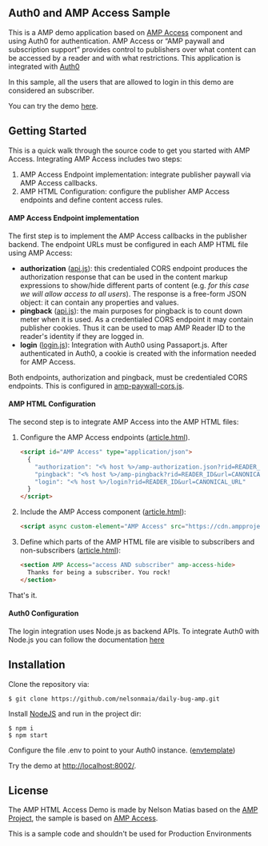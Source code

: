 <!---
Copyright 2015 The AMP HTML Authors. All Rights Reserved.

Licensed under the Apache License, Version 2.0 (the "License");
you may not use this file except in compliance with the License.
You may obtain a copy of the License at

      http://www.apache.org/licenses/LICENSE-2.0

Unless required by applicable law or agreed to in writing, software
distributed under the License is distributed on an "AS-IS" BASIS,
WITHOUT WARRANTIES OR CONDITIONS OF ANY KIND, either express or implied.
See the License for the specific language governing permissions and
limitations under the License.
-->

## Auth0 and AMP Access Sample

This is a AMP demo application based on [AMP Access](https://github.com/ampproject/amphtml/blob/master/extensions/amp-access/amp-access.md) component and using Auth0 for authentication. AMP Access or “AMP paywall and subscription support” provides control to publishers over what content can be accessed by a reader and with what restrictions. This application is integrated with [Auth0](https://auth0.com)

In this sample, all the users that are allowed to login in this demo are considered an subscriber.

You can try the demo [here](https://dailybugle.herokuapp.com).

## Getting Started

This is a quick walk through the source code to get you started with AMP Access. Integrating AMP Access includes two steps:

1. AMP Access Endpoint implementation: integrate publisher paywall via AMP Access callbacks.
2. AMP HTML Configuration: configure the publisher AMP Access endpoints and define content access rules.

#### AMP Access Endpoint implementation

The first step is to implement the AMP Access callbacks in the publisher backend. The endpoint  URLs must be configured in each AMP HTML file using AMP Access:

* **authorization** ([api.js](controllers/amp-access/api.js#L31)): this credentialed CORS endpoint produces the authorization response that can be used in the content markup expressions to show/hide different parts of content (e.g. *for this case we will allow access to all users*). The response is a free-form JSON object: it can contain any properties and values. 
* **pingback** ([api.js](controllers/amp-access/api.js#L89)): the main purposes for pingback is to count down meter when it is used. As a credentialed CORS endpoint it may contain publisher cookies. Thus it can be used to map AMP Reader ID to the reader's identity if they are logged in.
* **login**  ([login.js](controllers/amp-access/login.js#L89)): Integration with Auth0 using Passaport.js. After authenticated in Auth0, a cookie is created with the information needed for AMP Access.
 
Both endpoints, authorization and pingback, must be credentialed CORS endpoints. This is configured in [amp-paywall-cors.js](middlewares/amp-access-cors.js).

#### AMP HTML Configuration

The second step is to integrate AMP Access into the AMP HTML files:

1. Configure the AMP Access endpoints ([article.html](views/amp-access/article.html#21)).

    ```html
    <script id="AMP Access" type="application/json">
      {
        "authorization": "<% host %>/amp-authorization.json?rid=READER_ID&url=CANONICAL_URL&_=RANDOM&ref=DOCUMENT_REFERRER",
        "pingback": "<% host %>/amp-pingback?rid=READER_ID&url=CANONICAL_URL&ref=DOCUMENT_REFERRER",
        "login": "<% host %>/login?rid=READER_ID&url=CANONICAL_URL"
      }
    </script>
    ```

2. Include the AMP Access  component ([article.html](views/amp-access/article.html#L30)):

    ```html
    <script async custom-element="AMP Access" src="https://cdn.ampproject.org/v0/amp-access-0.1.js"></script>
    ```

3. Define which parts of the AMP HTML file are visible to subscribers and non-subscribers ([article.html](views/amp-access/article.html#L51)):

    ```html
    <section AMP Access="access AND subscriber" amp-access-hide>
      Thanks for being a subscriber. You rock!
    </section>
    ```
    
That's it.

#### Auth0 Configuration

The login integration uses Node.js as backend APIs. To integrate Auth0 with Node.js you can follow the documentation [here](https://auth0.com/docs/quickstart/webapp/nodejs/01-login)

## Installation

Clone the repository via:

```none
$ git clone https://github.com/nelsonmaia/daily-bug-amp.git
```

Install [NodeJS](https://nodejs.org/) and run in the project dir:

```none
$ npm i
$ npm start
```

Configure the file .env to point to your Auth0 instance. ([envtemplate](.envtemplate))

Try the demo at [http://localhost:8002/](http://localhost:8002/). 

## License

The AMP HTML Access Demo is made by Nelson Matias based on the [AMP Project](https://www.ampproject.org/), the sample is based on  [AMP Access](https://github.com/ampproject/amphtml/blob/master/extensions/amp-access/amp-access.md). 

This is a sample code and shouldn't be used for Production Environments